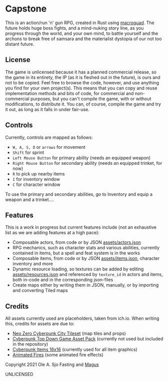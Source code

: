 # Capstone

This is an action/run 'n' gun RPG, created in Rust using [macroquad](https://github.com/not-fl3/macroquad).
The future holds huge boss fights, and a mind-nuking story line, as you progress through the world, and your own mind, to battle yourself and the archons to break free of samsara and the materialist dystopia of our not too distant future.

## License

The game is unlicensed because it has a planned commercial release, so  the game in its entirety, the IP (as it is fleshed out in the future), is ours and not to be copied.
Feel free to browse the code, however, and use anything you find for your own project(s). This means that you can copy and reuse implementation methods and bits of code, for commercial and non-commercial purposes, but you can't compile the game, with or without modifications, to distribute it.
You can, of course, compile the game and try it out, as long as it falls in under fair-use.

## Controls

Currently, controls are mapped as follows:

- `W, A, S, D` or `arrows` for movement
- `Shift` for sprint
- `Left Mouse Button` for primary ability (needs an equipped weapon)
- `Right Mouse Button` for secondary ability (needs an equipped trinket, for now)
- `R` to pick up nearby items
- `I` for inventory window
- `C` for character window

To use the primary and secondary abilities, go to Inventory and equip a weapon and a trinket....

## Features

This is a work in progress but current features include (not an exhaustive list as we are adding features at a high pace):

- Composable actors, from code or by JSON [assets/actors.json](https://github.com/olefasting/capstone/blob/master/assets/actors.json)
- RPG mechanics, such as character stats and various abilities, currently contained in items, but a spell and feat system is in the works
- Composable items, from code or by JSON [assets/items.json](https://github.com/olefasting/capstone/blob/master/assets/items.json), character inventory and more
- Dynamic resource loading, so textures can be added by editing [assets/resources.json](https://github.com/olefasting/capstone/blob/master/assets/resources.json) and referenced by `texture_id` in actors and items, both in-code and in the corresponding json-files
- Create maps either by writing them in JSON, manually, or by importing and converting Tiled maps

## Credits

All assets currently used are placeholders, taken from ich.io. When writing this, credits for assets are due to:

- [Neo Zero Cyberpunk City Tileset](https://yunusyanin.itch.io/neo-zero-cyberpunk-city-tileset) (map tiles and props)
- [Cyberpunk Top Down Game Asset Pack](https://rafazcruz.itch.io/cyberpunk-top-down-game-asset-pack) (currently not used but included in the repository)
- [Cyberpunk Items 16x16](https://jeresikstus.itch.io/cyberpunk-items-16x16) (currently used for all item graphics)
- [Animated Fires](https://stealthix.itch.io/animated-fires) (some animated fire effects)


Copyright 2021 Ole A. Sjo Fasting and [Magus](https://magus.no)

UNLICENSED
